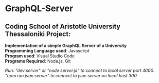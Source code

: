 # GraphQL-Server
## Coding School of Aristotle University Thessaloniki Project:

**Implementation of a simple GraphQL Server of a University**\
**Programming Language used**: Javascript\
**Program used**: Visual Studio Code\
**Programs Required**: Node.js, Git

*Run: "dev:server" or  "node server.js" to connect to local server port 4000.\
      "npm run json:server" to connect to json server on local host 300.*

